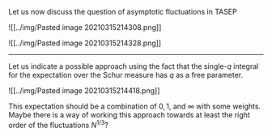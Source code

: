 Let us now discuss the question of asymptotic fluctuations in TASEP

![[../img/Pasted image 20210315214308.png]]

![[../img/Pasted image 20210315214328.png]]

---

Let us indicate a possible approach using the fact that the single-$q$ integral for the expectation over the Schur measure has $q$ as a free parameter.

![[../img/Pasted image 20210315214418.png]]

This expectation should be a combination of $0,1$, and $\infty$ with some weights. Maybe there is a way of working this approach towards at least the right order of the fluctuations $N^{1/3}$?